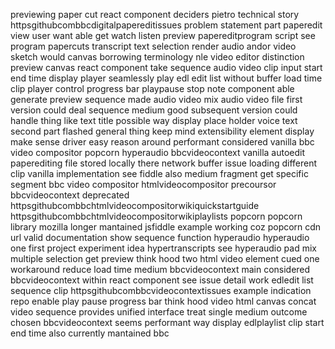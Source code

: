 previewing paper cut react component deciders pietro technical story httpsgithubcombbcdigitalpapereditissues problem statement part paperedit view user want able get watch listen preview papereditprogram script see program papercuts transcript text selection render audio andor video sketch would canvas borrowing terminology nle video editor distinction preview canvas react component take sequence audio video clip input start end time display player seamlessly play edl edit list without buffer load time clip player control progress bar playpause stop note component able generate preview sequence made audio video mix audio video file first version could deal sequence medium good subsequent version could handle thing like text title possible way display place holder voice text second part flashed general thing keep mind extensibility element display make sense driver easy reason around performant considered vanilla bbc video compositor popcorn hyperaudio bbcvideocontext vanilla autoedit paperediting file stored locally there network buffer issue loading different clip vanilla implementation see fiddle also medium fragment get specific segment bbc video compositor htmlvideocompositor precoursor bbcvideocontext deprecated httpsgithubcombbchtmlvideocompositorwikiquickstartguide httpsgithubcombbchtmlvideocompositorwikiplaylists popcorn popcorn library mozilla longer mantained jsfiddle example working coz popcorn cdn url valid documentation show sequence function hyperaudio hyperaudio one first project experiment idea hypertranscripts see hyperaudio pad mix multiple selection get preview think hood two html video element cued one workaround reduce load time medium bbcvideocontext main considered bbcvideocontext within react component see issue detail work edledit list sequence clip httpsgithubcombbcvideocontextissues example indication repo enable play pause progress bar think hood video html canvas concat video sequence provides unified interface treat single medium outcome chosen bbcvideocontext seems performant way display edlplaylist clip start end time also currently mantained bbc